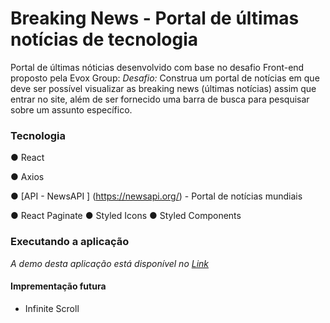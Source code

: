 # Breaking News - Portal de últimas notícias de tecnologia 

Portal de últimas nóticias desenvolvido com base no desafio Front-end proposto pela Evox Group:
*Desafio:* Construa um portal de notícias em que deve ser possível visualizar as breaking news (últimas notícias) assim que entrar no site, além de ser fornecido uma barra de busca para pesquisar sobre um assunto específico.


### Tecnologia 

● React

● Axios

● [API - NewsAPI ] (https://newsapi.org/) - Portal de notícias mundiais

● React Paginate 
● Styled Icons
● Styled Components


### Executando a aplicação

*A demo desta aplicação está disponível no [Link](inserirlinkaqui)*

#### Imprementação futura

 - Infinite Scroll 
